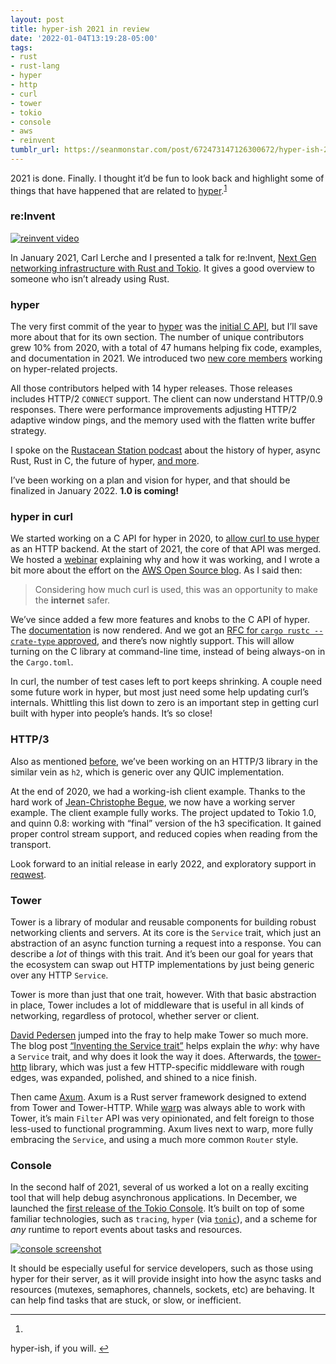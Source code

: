 ```yaml
---
layout: post
title: hyper-ish 2021 in review
date: '2022-01-04T13:19:28-05:00'
tags:
- rust
- rust-lang
- hyper
- http
- curl
- tower
- tokio
- console
- aws
- reinvent
tumblr_url: https://seanmonstar.com/post/672473147126300672/hyper-ish-2021-in-review
---
```

2021 is done. Finally. I thought it’d be fun to look back and highlight some of things that have happened that are related to [hyper](https://hyper.rs).<sup id="fnref:1"><a href="#fn:1" class="footnote-ref" role="doc-noteref">1</a></sup>

### re:Invent

[![reinvent video](https://i.imgur.com/dKt54sN.png)](https://youtu.be/MZyleK8elPk)

In January 2021, Carl Lerche and I presented a talk for re:Invent, [Next Gen networking infrastructure with Rust and Tokio](https://youtu.be/MZyleK8elPk). It gives a good overview to someone who isn’t already using Rust.

### hyper

The very first commit of the year to [hyper](https://hyper.rs) was the [initial C API](https://github.com/hyperium/hyper/pull/2278), but I’ll save more about that for its own section. The number of unique contributors grew 10% from 2020, with a total of 47 humans helping fix code, examples, and documentation in 2021. We introduced two [new core members](https://hyper.rs/blog/2021/05/06/welcome-anthony-ramine/) working on hyper-related projects.

All those contributors helped with 14 hyper releases. Those releases includes HTTP/2 `CONNECT` support. The client can now understand HTTP/0.9 responses. There were performance improvements adjusting HTTP/2 adaptive window pings, and the memory used with the flatten write buffer strategy.

I spoke on the [Rustacean Station podcast](https://rustacean-station.org/episode/045-sean-arthur/) about the history of hyper, async Rust, Rust in C, the future of hyper, [and more](https://seanmonstar.com/blog/podcast-hyper-on-the-rustacean-station/).

I’ve been working on a plan and vision for hyper, and that should be finalized in January 2022. **1.0 is coming!**

### hyper in curl

We started working on a C API for hyper in 2020, to [allow curl to use hyper](https://daniel.haxx.se/blog/2020/10/09/rust-in-curl-with-hyper/) as an HTTP backend. At the start of 2021, the core of that API was merged. We hosted a [webinar](https://youtu.be/okGUxW_i9yk) explaining why and how it was working, and I wrote a bit more about the effort on the [AWS Open Source blog](https://aws.amazon.com/blogs/opensource/how-using-hyper-in-curl-can-help-make-the-internet-safer/). As I said then:

> Considering how much curl is used, this was an opportunity to make the **internet** safer.

We’ve since added a few more features and knobs to the C API of hyper. The [documentation](https://docs.rs/hyper/latest/hyper/ffi/) is now rendered. And we got an [RFC for `cargo rustc --crate-type` approved](https://github.com/rust-lang/rfcs/pull/3180), and there’s now nightly support. This will allow turning on the C library at command-line time, instead of being always-on in the `Cargo.toml`.

In curl, the number of test cases left to port keeps shrinking. A couple need some future work in hyper, but most just need some help updating curl’s internals. Whittling this list down to zero is an important step in getting curl built with hyper into people’s hands. It’s so close!

### HTTP/3

Also as mentioned [before](https://seanmonstar.com/blog/hyper-v014/), we’ve been working on an HTTP/3 library in the similar vein as `h2`, which is generic over any QUIC implementation.

At the end of 2020, we had a working-ish client example. Thanks to the hard work of [Jean-Christophe Begue](https://github.com/stammw), we now have a working server example. The client example fully works. The project updated to Tokio 1.0, and quinn 0.8: working with “final” version of the h3 specification. It gained proper control stream support, and reduced copies when reading from the transport.

Look forward to an initial release in early 2022, and exploratory support in [reqwest](https://crates.io/crates/reqwest).

### Tower

Tower is a library of modular and reusable components for building robust networking clients and servers. At its core is the `Service` trait, which just an abstraction of an async function turning a request into a response. You can describe a _lot_ of things with this trait. And it’s been our goal for years that the ecosystem can swap out HTTP implementations by just being generic over any HTTP `Service`.

Tower is more than just that one trait, however. With that basic abstraction in place, Tower includes a lot of middleware that is useful in all kinds of networking, regardless of protocol, whether server or client.

[David Pedersen](https://github.com/davidpdrsn) jumped into the fray to help make Tower so much more. The blog post [“Inventing the Service trait”](https://tokio.rs/blog/2021-05-14-inventing-the-service-trait) helps explain the _why_: why have a `Service` trait, and why does it look the way it does. Afterwards, the [tower-http](https://tokio.rs/blog/2021-05-announcing-tower-http) library, which was just a few HTTP-specific middleware with rough edges, was expanded, polished, and shined to a nice finish.

Then came [Axum](https://tokio.rs/blog/2021-07-announcing-axum). Axum is a Rust server framework designed to extend from Tower and Tower-HTTP. While [warp](https://seanmonstar.com/blog/warp/) was always able to work with Tower, it’s main `Filter` API was very opinionated, and felt foreign to those less-used to functional programming. Axum lives next to warp, more fully embracing the `Service`, and using a much more common `Router` style.

### Console

In the second half of 2021, several of us worked a lot on a really exciting tool that will help debug asynchronous applications. In December, we launched the [first release of the Tokio Console](https://tokio.rs/blog/2021-12-announcing-tokio-console). It’s built on top of some familiar technologies, such as `tracing`, `hyper` (via [`tonic`](https://tokio.rs/blog/2021-07-tonic-0-5)), and a scheme for _any_ runtime to report events about tasks and resources.

[![console screenshot](https://raw.githubusercontent.com/tokio-rs/console/main/assets/warnings.png)](https://tokio.rs/blog/2021-12-announcing-tokio-console)

It should be especially useful for service developers, such as those using hyper for their server, as it will provide insight into how the async tasks and resources (mutexes, semaphores, channels, sockets, etc) are behaving. It can help find tasks that are stuck, or slow, or inefficient.

* * *

1. 

hyper-ish, if you will.&nbsp;[↩︎](#fnref:1)

